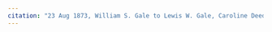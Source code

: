 ```yaml
---
citation: "23 Aug 1873, William S. Gale to Lewis W. Gale, Caroline Deeds 3, p165, Tompkins County Clerk, Ithaca, NY."
---
```



